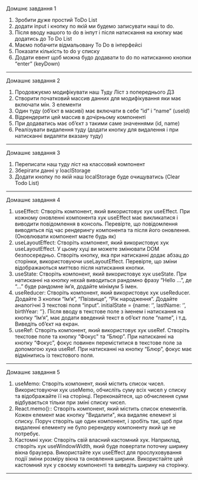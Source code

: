 Домшнє завдання 1

1. Зробити дуже простий ToDo List
2. додати input і кнопку по якій ми будемо записувати наші to do.
3. Після вводу нашого to do в інпут і після натискання на кнопку має додатись до To Do List
4. Маємо побачити відмальовану To Do в інтерфейсі
5. Показати кількість to do у списку
6. Додати евент щоб можна будо додавати to do по натисканню кнопки “enter” (keyDown)

---

Домашнє завдання 2

1. Продовжуємо модифікувати наш Туду Ліст з попереднього ДЗ
2. Створити початковий массив данних для модифікування яки має включати мін. 3 елементи
3. Один туду (обʼєкт в масиві) має включати в себе “id” і “name” (useId)
4. Відрендерити цей массив в дочірньому компоненті
5. При додаватись має обʼєкт з такими саме значеннями (id, name)
6. Реалізувати видалення туду (додати кнопку для видалення і при натисканні видаляти вказану туду)

---

Домашнє завдання 3

1. Переписати наш туду ліст на классовий компонент
2. Зберігати данні у loaclStorage
3. Додати кнопку по якій наш localStorage буде очищуватись (Clear Todo List)

---

Домашнє завдання 4

1. useEffect:
   Створіть компонент, який використовує хук useEffect. При кожному оновленні компонента хук useEffect
   має викликатися і виводити повідомлення в консоль. Перевірте, що повідомлення виводяться під час
   рендерингу компонента та після його оновлення. (Оновлювати компонент маєте будь як)
2. useLayoutEffect:
   Створіть компонент, який використовує хук useLayoutEffect. У цьому хуці ви можете змінювати DOM
   безпосередньо. Створіть кнопку, яка при натисканні додає абзац до сторінки, використовуючи useLayoutEffect.
   Перевірте, що зміни відображаються миттєво після натискання кнопки.
3. useState:
   Створіть компонент, який використовує хук useState. При натисканні на кнопку нехай виводиться рандомно
   фразу “Hello …”, де “…” буде рандомне імʼя, додайте мінімум 5 імен.
4. useReducer:
   Створіть компонент, який використовує хук useReducer. Додайте 3 кнопки “Імʼя”, “Пвізвище”, “Рік народження”.
   Додайте аналогічні 3 текстові поля “input”. initialState = {name: ‘’, lastName: ‘’, birthYear: ‘’}. Після вводу в текстове
   поле з іменем і натискання на кнопку “Імʼя”, має додати введений текст в обʼєкт поле “name”, і т.д. Виведіть
   обʼєкт на екран.
5. useRef:
   Створіть компонент, який використовує хук useRef. Створіть текстове поле та кнопку “Фокус" та “Блюр”. При
   натисканні на кнопку “Фокус”, фокус повинен переміститися в текстове поле за допомогою хука useRef. При
   натисканні на кнопку “Блюр”, фокус має відмінитись із текстового поля.

---

Домашнє завдання 5

1. useMemo:
   Створіть компонент, який містить список чисел. Використовуючи хук useMemo, обчисліть суму всіх чисел у списку та відображайте її
   на сторінці. Переконайтеся, що обчислення суми відбувається тільки при зміні списку чисел.
2. React.memo()::
   Створіть компонент, який містить список елементів. Кожен елемент має кнопку "Видалити", яка видаляє елемент зі списку. Поруч
   створіть ще один компонент, і зробіть так, щоб при видаленні елементу не було ререндеру компоненту який це не потребує.
3. Кастомні хуки:
   Створіть свій власний кастомний хук. Наприклад, створіть хук useWindowWidth, який буде повертати поточну ширину вікна
   браузера. Використайте хук useEffect для прослуховування події зміни розміру вікна та оновлення ширини. Використайте цей
   кастомний хук у своєму компоненті та виведіть ширину на сторінку.

---
